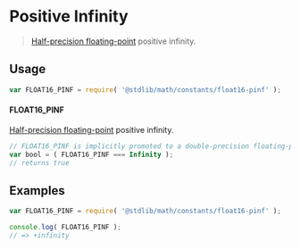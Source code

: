 # Positive Infinity

> [Half-precision floating-point][half-precision-floating-point-format] positive infinity.

<section class="usage">

## Usage

```javascript
var FLOAT16_PINF = require( '@stdlib/math/constants/float16-pinf' );
```

#### FLOAT16_PINF

[Half-precision floating-point][half-precision-floating-point-format] positive infinity.

```javascript
// FLOAT16_PINF is implicitly promoted to a double-precision floating-point number...
var bool = ( FLOAT16_PINF === Infinity );
// returns true
```

</section>

<!-- /.usage -->

<section class="examples">

## Examples

<!-- TODO: better example -->

```javascript
var FLOAT16_PINF = require( '@stdlib/math/constants/float16-pinf' );

console.log( FLOAT16_PINF );
// => +infinity
```

</section>

<!-- /.examples -->

<section class="links">

[half-precision-floating-point-format]: https://en.wikipedia.org/wiki/Half-precision_floating-point_format

</section>

<!-- /.links -->
